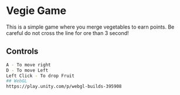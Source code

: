 # Vegie Game
This is a simple game where you merge vegetables to earn points. Be careful do not cross the line for ore than 3 second!
## Controls
```bash
A - To move right
D - To move Left
Left Click - To drop Fruit
## WebGL
https://play.unity.com/p/webgl-builds-395908
